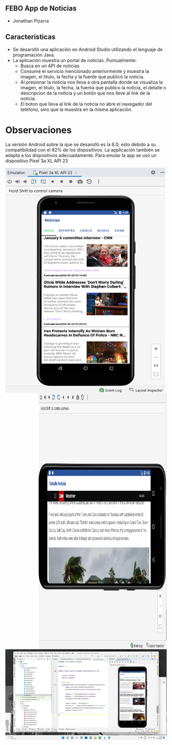 ## FEBO App de Noticias

- Jonathan Pizarra

## Características
- Se desarolló una aplicación en Android Studio utilizando el lenguaje de programación Java.
- La aplicación muestra un portal de noticias. Puntualmente:
   - Busca en un API de noticias
   - Consume el servicio mencionado anteriormente y muestra la imagen, el titulo, la fecha y la fuente que publicó la noticia.
   - Al presionar la noticia nos lleva a otra pantalla donde se visualiza la imagen, el titulo, la fecha, la fuenta que publico la noticia, el detalle o descripcion de la noticia y un botón que nos lleve al link de la noticia.
   - El boton que lleva al link de la noticia no abre el navegador del telefono, sino que la muestra en la misma aplicación.
   
# Observaciones

La versión Android sobre la que se desarolló es la 6.0; esto debido a su compatibilidad con el 92% de los dispositivos.
La applicación también se adapta a los dispositivos adecuadamente.
Para emular la app se usó un dispositivo Pixel 3a XL API 23

<img align="left" alt="Laravel" src="https://raw.githubusercontent.com/Jhonathan-Pizarra/NewsApp-Android/main/Imagenes/emulador.png" width="500" height="700" />
<img align="right" alt="NextJS" src="https://raw.githubusercontent.com/Jhonathan-Pizarra/NewsApp-Android/main/Imagenes/detalle.png" width="400" height="800" />





![](https://github.com/Jhonathan-Pizarra/NewsApp-Android/blob/main/Imagenes/codigo.png?raw=true)
